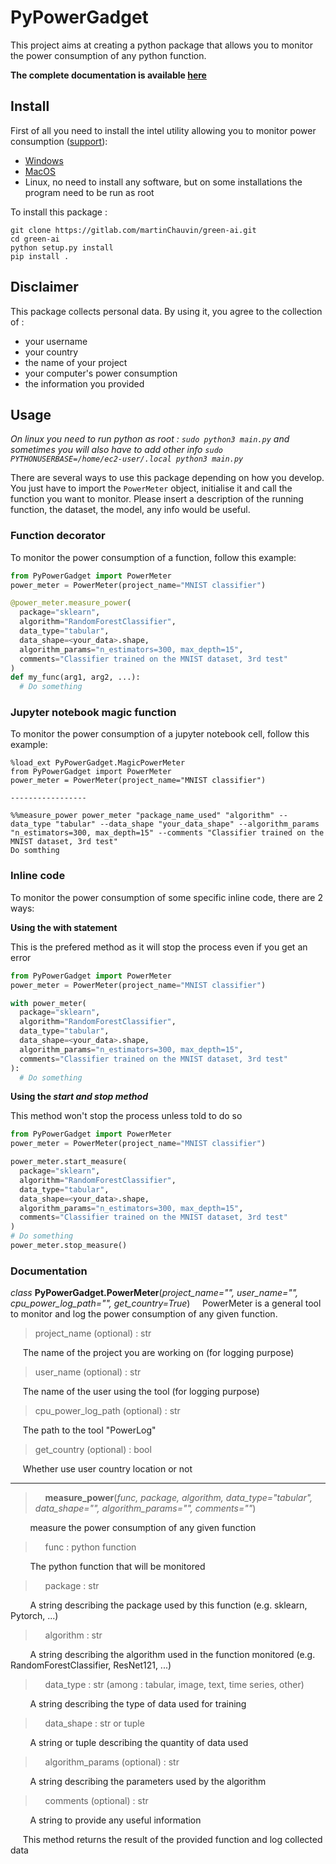 # PyPowerGadget

This project aims at creating a python package that allows you to monitor the power consumption of any python function.

**The complete documentation is available [here](https://the_insighters.gitlab.io/projects/green-ai/index.html)**

## Install

First of all you need to install the intel utility allowing you to monitor power consumption ([support](https://software.intel.com/en-us/articles/intel-power-gadget)):
* [Windows](https://software.intel.com/file/823776/download)
* [MacOS](https://software.intel.com/sites/default/files/managed/91/6b/Intel%20Power%20Gadget.dmg)
* Linux, no need to install any software, but on some installations the program need to be run as root

To install this package :
```
git clone https://gitlab.com/martinChauvin/green-ai.git
cd green-ai
python setup.py install
pip install .
```

## Disclaimer
This package collects personal data.
By using it, you agree to the collection of :
* your username
* your country
* the name of your project
* your computer's power consumption
* the information you provided

## Usage
*On linux you need to run python as root : `sudo python3 main.py` and sometimes you will also have to add other info `sudo PYTHONUSERBASE=/home/ec2-user/.local python3 main.py`*

There are several ways to use this package depending on how you develop.
You just have to import the `PowerMeter` object, initialise it and call the function you want to monitor.
Please insert a description of the running function, the dataset, the model, any info would be useful.

### Function decorator
To monitor the power consumption of a function, follow this example:
```python
from PyPowerGadget import PowerMeter
power_meter = PowerMeter(project_name="MNIST classifier")

@power_meter.measure_power(
  package="sklearn",
  algorithm="RandomForestClassifier",
  data_type="tabular",
  data_shape=<your_data>.shape,
  algorithm_params="n_estimators=300, max_depth=15",
  comments="Classifier trained on the MNIST dataset, 3rd test"
)
def my_func(arg1, arg2, ...):
  # Do something
```

### Jupyter notebook magic function
To monitor the power consumption of a jupyter notebook cell, follow this example:
```jupyter
%load_ext PyPowerGadget.MagicPowerMeter
from PyPowerGadget import PowerMeter
power_meter = PowerMeter(project_name="MNIST classifier")

-----------------

%%measure_power power_meter "package_name_used" "algorithm" --data_type "tabular" --data_shape "your_data_shape" --algorithm_params "n_estimators=300, max_depth=15" --comments "Classifier trained on the MNIST dataset, 3rd test"
Do somthing

```

### Inline code
To monitor the power consumption of some specific inline code, there are 2 ways:

**Using the with statement**

This is the prefered method as it will stop the process even if you get an error
```python
from PyPowerGadget import PowerMeter
power_meter = PowerMeter(project_name="MNIST classifier")

with power_meter(
  package="sklearn",
  algorithm="RandomForestClassifier",
  data_type="tabular",
  data_shape=<your_data>.shape,
  algorithm_params="n_estimators=300, max_depth=15",
  comments="Classifier trained on the MNIST dataset, 3rd test"
):
  # Do something
```

**Using the *start and stop method***

This method won't stop the process unless told to do so
```python
from PyPowerGadget import PowerMeter
power_meter = PowerMeter(project_name="MNIST classifier")

power_meter.start_measure(
  package="sklearn",
  algorithm="RandomForestClassifier",
  data_type="tabular",
  data_shape=<your_data>.shape,
  algorithm_params="n_estimators=300, max_depth=15",
  comments="Classifier trained on the MNIST dataset, 3rd test"
)
# Do something
power_meter.stop_measure()
```


### Documentation

*class* **PyPowerGadget.PowerMeter**(*project_name="", user_name="", cpu_power_log_path="", get_country=True*)
&nbsp;&nbsp;&nbsp;&nbsp;PowerMeter is a general tool to monitor and log the power consumption of any given function.
>project_name (optional) : str

&nbsp;&nbsp;&nbsp;&nbsp;&nbsp;The name of the project you are working on (for logging purpose)

>user_name (optional) : str

&nbsp;&nbsp;&nbsp;&nbsp;&nbsp;The name of the user using the tool (for logging purpose)
>cpu_power_log_path (optional) : str

&nbsp;&nbsp;&nbsp;&nbsp;&nbsp;The path to the tool "PowerLog"
>get_country (optional) : bool

&nbsp;&nbsp;&nbsp;&nbsp;&nbsp;Whether use user country location or not
<hr/>

> &nbsp;&nbsp;&nbsp;&nbsp;**measure_power**(*func, package, algorithm, data_type="tabular", data_shape="", algorithm_params="", comments=""*)

&nbsp;&nbsp;&nbsp;&nbsp;&nbsp;&nbsp;&nbsp;&nbsp;measure the power consumption of any given function

> &nbsp;&nbsp;&nbsp;&nbsp;func : python function

&nbsp;&nbsp;&nbsp;&nbsp;&nbsp;&nbsp;&nbsp;&nbsp;The python function that will be monitored

> &nbsp;&nbsp;&nbsp;&nbsp;package : str

&nbsp;&nbsp;&nbsp;&nbsp;&nbsp;&nbsp;&nbsp;&nbsp;A string describing the package used by this function (e.g. sklearn, Pytorch, ...)
> &nbsp;&nbsp;&nbsp;&nbsp;algorithm : str

&nbsp;&nbsp;&nbsp;&nbsp;&nbsp;&nbsp;&nbsp;&nbsp;A string describing the algorithm used in the function monitored (e.g. RandomForestClassifier, ResNet121, ...)

> &nbsp;&nbsp;&nbsp;&nbsp;data_type : str (among : tabular, image, text, time series, other)

&nbsp;&nbsp;&nbsp;&nbsp;&nbsp;&nbsp;&nbsp;&nbsp;A string describing the type of data used for training

> &nbsp;&nbsp;&nbsp;&nbsp;data_shape : str or tuple

&nbsp;&nbsp;&nbsp;&nbsp;&nbsp;&nbsp;&nbsp;&nbsp;A string or tuple describing the quantity of data used

> &nbsp;&nbsp;&nbsp;&nbsp;algorithm_params (optional) : str

&nbsp;&nbsp;&nbsp;&nbsp;&nbsp;&nbsp;&nbsp;&nbsp;A string describing the parameters used by the algorithm
> &nbsp;&nbsp;&nbsp;&nbsp;comments (optional) : str

&nbsp;&nbsp;&nbsp;&nbsp;&nbsp;&nbsp;&nbsp;&nbsp;A string to provide any useful information

&nbsp;&nbsp;&nbsp;&nbsp; This method returns the result of the provided function and log collected data
